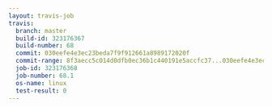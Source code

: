 ```yaml
---
layout: travis-job
travis:
  branch: master
  build-id: 323176367
  build-number: 68
  commit: 030eefe4e3ec23beda7f9f912661a8989172020f
  commit-range: 8f3aecc5c014d0dfb0ec36b1c440191e5accfc37...030eefe4e3ec23beda7f9f912661a8989172020f
  job-id: 323176368
  job-number: 68.1
  os-name: linux
  test-result: 0
---
```

